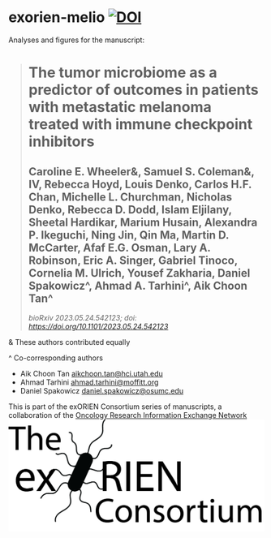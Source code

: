 # exorien-melio [![DOI](https://zenodo.org/badge/540431123.svg)](https://zenodo.org/badge/latestdoi/540431123)

Analyses and figures for the manuscript: 

> # The tumor microbiome as a predictor of outcomes in patients with metastatic melanoma treated with immune checkpoint inhibitors
> ## Caroline E. Wheeler&, Samuel S. Coleman&, IV, Rebecca Hoyd, Louis Denko, Carlos H.F. Chan, Michelle L. Churchman, Nicholas Denko, Rebecca D. Dodd, Islam Eljilany, Sheetal Hardikar, Marium Husain, Alexandra P. Ikeguchi, Ning Jin, Qin Ma, Martin D. McCarter, Afaf E.G. Osman, Lary A. Robinson, Eric A. Singer, Gabriel Tinoco, Cornelia M. Ulrich, Yousef Zakharia, Daniel Spakowicz^, Ahmad A. Tarhini^, Aik Choon Tan^
> _bioRxiv 2023.05.24.542123; doi: https://doi.org/10.1101/2023.05.24.542123_ 

& These authors contributed equally

^ Co-corresponding authors
* Aik Choon Tan aikchoon.tan@hci.utah.edu
* Ahmad Tarhini ahmad.tarhini@moffitt.org
* Daniel Spakowicz daniel.spakowicz@osumc.edu

This is part of the exORIEN Consortium series of manuscripts, a collaboration of the [Oncology Research Information Exchange Network](https://www.oriencancer.org/)
![exORIEN Consortium log](https://github.com/spakowiczlab/exorien-melio/blob/main/doc/The-exORIEN-Consortium_logo.png)
